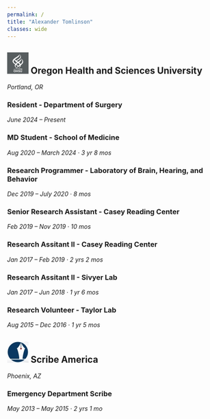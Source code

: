 ```yaml
---
permalink: /
title: "Alexander Tomlinson"
classes: wide
---
```


## ![OHSU logo](/assets/images/ohsu_logo.png) Oregon Health and Sciences University
*Portland, OR*

### Resident - Department of Surgery
*June 2024 – Present* 

### MD Student - School of Medicine
*Aug 2020 – March 2024 · 3 yr 8 mos* 

### Research Programmer - Laboratory of Brain, Hearing, and Behavior
*Dec 2019 – July 2020 · 8 mos* 

### Senior Research Assistant - Casey Reading Center
*Feb 2019 – Nov 2019 · 10 mos* 

### Research Assitant II - Casey Reading Center
*Jan 2017 – Feb 2019 · 2 yrs 2 mos* 

### Research Assitant II - Sivyer Lab
*Jan 2017 – Jun 2018 · 1 yr 6 mos* 

### Research Volunteer - Taylor Lab
*Aug 2015 – Dec 2016 · 1 yr 5 mos* 

## ![Scribe America logo](/assets/images/sa_logo.jpg) Scribe America
*Phoenix, AZ*

### Emergency Department Scribe
*May 2013 – May 2015 · 2 yrs 1 mo* 
